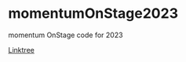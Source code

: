 # momentumOnStage2023
momentum OnStage code for 2023

[Linktree](linktr.ee/momentum_robotics_onstage)
